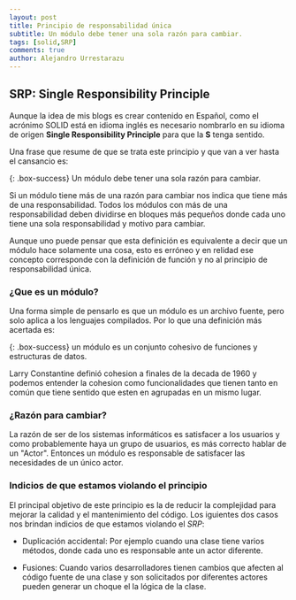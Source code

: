 ```yaml
---
layout: post
title: Principio de responsabilidad única
subtitle: Un módulo debe tener una sola razón para cambiar.
tags: [solid,SRP]
comments: true
author: Alejandro Urrestarazu
---
```


## SRP: Single Responsibility Principle

Aunque la idea de mis blogs es crear contenido en Español, como el acrónimo SOLID está en idioma inglés es necesario nombrarlo en su idioma de origen **Single Responsibility Principle** para que la **S** tenga sentido.

Una frase que resume de que se trata este principio y que van a ver hasta el cansancio es:

{: .box-success} 
Un módulo debe tener una sola razón para cambiar.

Si un módulo tiene más de una razón para cambiar nos indica que tiene más de una responsabilidad. Todos los módulos con más de una responsabilidad deben dividirse en bloques más pequeños donde cada uno tiene una sola responsabilidad y motivo para cambiar.

Aunque uno puede pensar que esta definición es equivalente a decir que un módulo hace solamente una cosa, esto es erróneo y en relidad ese concepto corresponde con la definición de función y no al principio de responsabilidad única.

### ¿Que es un módulo?

Una forma simple de pensarlo es que un módulo es un archivo fuente, pero solo aplica a los lenguajes compilados. Por lo que una definición más acertada es:

{: .box-success} 
un módulo es un conjunto cohesivo de funciones y estructuras de datos.

Larry Constantine definió cohesion a finales de la decada de 1960 y podemos entender la cohesion como funcionalidades que tienen tanto en común que tiene sentido que esten en agrupadas en un mismo lugar.

### ¿Razón para cambiar?

La razón de ser de los sistemas informáticos es satisfacer a los usuarios y como probablemente haya un grupo de usuarios, es más correcto hablar de un "Actor". Entonces un módulo es responsable de satisfacer las necesidades de un único actor.

### Indicios de que estamos violando el principio

El principal objetivo de este principio es la de reducir la complejidad para mejorar la calidad y el mantenimiento del código. Los iguientes dos casos nos brindan indicios de que estamos violando el *SRP*:

* Duplicación accidental: Por ejemplo cuando una clase tiene varios métodos, donde cada uno es responsable ante un actor diferente.

* Fusiones: Cuando varios desarrolladores tienen cambios que afecten al código fuente de una clase y son solicitados por diferentes actores pueden generar un choque el la lógica de la clase.

<!-- Ver como solucionarlo, revisar libro adaptive-code-agile -->
<!-- SRP and the Decorator pattern -->
<!-- The Composite pattern -->
<!-- Predicate decorators -->